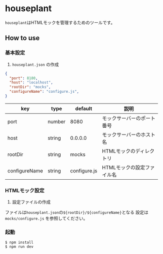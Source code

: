 # houseplant

`houseplant`はHTMLモックを管理するためのツールです。

## How to use

### 基本設定

1. `houseplant.json` の作成

```houseplant.json
{
  "port": 8180,
  "host": "localhost",
  "rootDir": "mocks",
  "configureName": "configure.js",
}
```

| key | type | default | 説明 |
| ---- | --- | --- | --- |
| port | number | 8080 | モックサーバーのポート番号 |
| host | string | 0.0.0.0 | モックサーバーのホスト名   |
| rootDir | string |  mocks | HTMLモックのディレクトリ |
| configureName | string | configure.js | HTMLモックの設定ファイル名 |


### HTMLモック設定

1. 設定ファイルの作成

ファイルは`houseplant.json`の`${rootDir}/${configureName}`となる
設定は `mocks/configure.js` を参照してください。

### 起動
```
$ npm install
$ npm run dev
```

